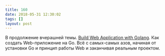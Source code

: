 ```yaml
---
title: 160
date: 2018-05-31 12:30:02
tags: []
layout: post
---
```


В продолжение вчерашней темы. [Build Web Application with Golang](https://astaxie.gitbooks.io/build-web-application-with-golang/content/en/). Как создать Web-приложение на Go. Всё с самых-самых азов, начиная от установки Go и принцип работы Web и заканчивая реальным проектом.
